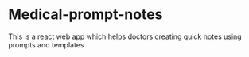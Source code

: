 # Medical-prompt-notes
This is a react web app which helps doctors creating quick notes using prompts and templates
